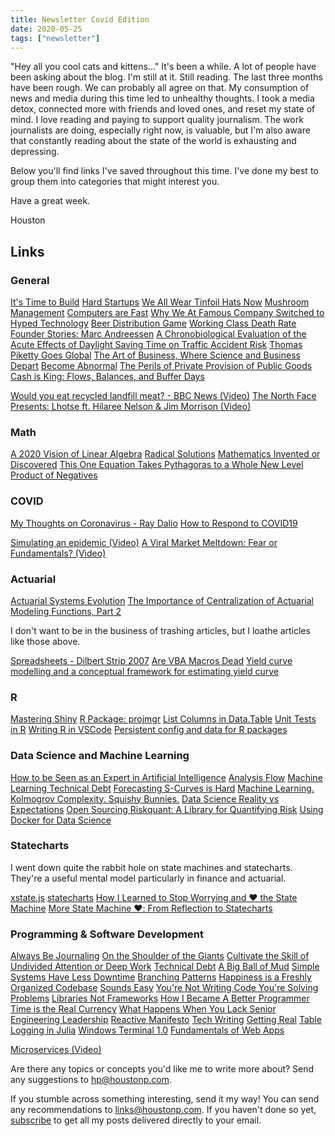 ```yaml
---
title: Newsletter Covid Edition
date: 2020-05-25
tags: ["newsletter"]
---
```


"Hey all you cool cats and kittens..." It's been a while. A lot of people have been asking about the blog. I'm still at it. Still reading. The last three months have been rough. We can probably all agree on that. My consumption of news and media during this time led to unhealthy thoughts. I took a media detox, connected more with friends and loved ones, and reset my state of mind. I love reading and paying to support quality journalism. The work journalists are doing, especially right now, is valuable, but I'm also aware that constantly reading about the state of the world is exhausting and depressing.

Below you'll find links I've saved throughout this time. I've done my best to group them into categories that might interest you.

Have a great week.

Houston

<!--more-->

## Links

### General

[It's Time to Build](https://a16z.com/2020/04/18/its-time-to-build/)
[Hard Startups](https://blog.samaltman.com/hard-startups)
[We All Wear Tinfoil Hats Now](https://www.thenewatlantis.com/publications/we-all-wear-tinfoil-hats-now)
[Mushroom Management](https://en.wikipedia.org/wiki/Mushroom_management)
[Computers are Fast](https://computers-are-fast.github.io/)
[Why We At Famous Company Switched to Hyped Technology](https://saagarjha.com/blog/2020/05/10/why-we-at-famous-company-switched-to-hyped-technology/)
[Beer Distribution Game](https://en.m.wikipedia.org/wiki/Beer_distribution_game)
[Working Class Death Rate](https://www.nytimes.com/interactive/2020/03/06/opinion/working-class-death-rate.html?referringSource=articleShare)
[Founder Stories: Marc Andreessen](https://www.startups.com/library/founder-stories/marc-andreessen)
[A Chronobiological Evaluation of the Acute Effects of Daylight Saving Time on Traffic Accident Risk](https://www.cell.com/current-biology/fulltext/S0960-9822(19)31678-1)
[Thomas Piketty Goes Global](https://www.newyorker.com/magazine/2020/03/09/thomas-piketty-goes-global)
[The Art of Business, Where Science and Business Depart](https://www.younglingfeynman.com/essays/artofbusiness)
[Become Abnormal](https://capitalandgrowth.org/answers/Article/3217401/Become-Abnormal)
[The Perils of Private Provision of Public Goods](https://papers.ssrn.com/sol3/papers.cfm?abstract_id=3531171)
[Cash is King: Flows, Balances, and Buffer Days](https://institute.jpmorganchase.com/institute/research/small-business/report-cash-flows-balances-and-buffer-days.htm)

[Would you eat recycled landfill meat? - BBC News (Video)](https://youtu.be/c7gDBVmgIRA)
[The North Face Presents: Lhotse ft. Hilaree Nelson & Jim Morrison (Video)](https://m.youtube.com/watch?v=wPXSFVruIHI&utm_source=share&utm_medium=ios_app&utm_name=iossmf)

### Math

[A 2020 Vision of Linear Algebra](https://ocw.mit.edu/resources/res-18-010-a-2020-vision-of-linear-algebra-spring-2020/index.htm)
[Radical Solutions](https://www.damninteresting.com/radical-solutions/)
[Mathematics Invented or Discovered](https://www.closertotruth.com/series/mathematics-invented-or-discovered)
[This One Equation Takes Pythagoras to a Whole New Level](https://medium.com/starts-with-a-bang/this-one-equation-10²-11²-12²-13²-14²-takes-pythagoras-to-a-whole-new-level-ff588f1d13b6)
[Product of Negatives](https://susam.in/blog/product-of-negatives/)

### COVID

[My Thoughts on Coronavirus - Ray Dalio](https://www.linkedin.com/pulse/my-thoughts-coronavirus-ray-dalio)
[How to Respond to COVID19](https://www.gatesnotes.com/Health/How-to-respond-to-COVID-19?WT.mc_id=20200228175011_COVID19_BG-TW&WT.tsrc=BGTW&linkId=83234892)

[Simulating an epidemic (Video)](https://m.youtube.com/watch?feature=youtu.be&v=gxAaO2rsdIs)
[A Viral Market Meltdown: Fear or Fundamentals? (Video)](https://www.youtube.com/watch?v=1vJdCpVxO7s&feature=share)

### Actuarial

[Actuarial Systems Evolution](https://theactuarymagazine.org/actuarial-systems-evolution/)
[The Importance of Centralization of Actuarial Modeling Functions, Part 2](http://digitaleditions.walsworthprintgroup.com/publication/?i=657359&article_id=3652590&view=articleBrowser&ver=html5)

I don't want to be in the business of trashing articles, but I loathe articles like those above.

[Spreadsheets - Dilbert Strip 2007](https://dilbert.com/strip/2007-08-08)
[Are VBA Macros Dead](https://www.thespreadsheetguru.com/blog/are-vba-macros-dead)
[Yield curve modelling and a conceptual framework for estimating yield curve](https://www.ecb.europa.eu/pub/pdf/scpsps/ecb.sps27.en.pdf)

### R

[Mastering Shiny](https://mastering-shiny.org/)
[R Package: projmgr](https://emilyriederer.netlify.app/post/projmgr/)
[List Columns in Data.Table](https://rstudio.com/resources/rstudioconf-2020/list-columns-in-data-table-reducing-the-cognitive-computational-burden-of-complex-data/)
[Unit Tests in R](http://www.win-vector.com/blog/2019/03/unit-tests-in-r/)
[Writing R in VSCode](https://renkun.me/2019/12/11/writing-r-in-vscode-a-fresh-start/)
[Persistent config and data for R packages](https://blog.r-hub.io/2020/03/12/user-preferences/)

### Data Science and Machine Learning

[How to be Seen as an Expert in Artificial Intelligence](https://thecooperreview.com/how-to-be-seen-as-an-expert-in-artificial-intelligence/)
[Analysis Flow](https://github.com/deanmarchiori/analysis-flow/blob/master/README.md)
[Machine Learning Technical Debt](https://matthewmcateer.me/blog/machine-learning-technical-debt/)
[Forecasting S-Curves is Hard](https://constancecrozier.com/2020/04/16/forecasting-s-curves-is-hard/)
[Machine Learning. Kolmogrov Complexity. Squishy Bunnies.](http://theorangeduck.com/page/machine-learning-kolmogorov-complexity-squishy-bunnies)
[Data Science Reality vs Expectations](https://dfrieds.com/articles/data-science-reality-vs-expectations.html)
[Open Sourcing Riskquant: A Library for Quantifying Risk](https://netflixtechblog.com/open-sourcing-riskquant-a-library-for-quantifying-risk-6720cc1e4968)
[Using Docker for Data Science](https://www.robertmylesmcdonnell.com/content/posts/docker/)

### Statecharts

I went down quite the rabbit hole on state machines and statecharts. They're a useful mental model particularly in finance and actuarial.

[xstate.js](https://xstate.js.org/docs/#/)
[statecharts](https://statecharts.github.io/)
[How I Learned to Stop Worrying and ❤️ the State Machine](http://raganwald.com/2018/02/23/forde.html)
[More State Machine ❤️: From Reflection to Statecharts](http://raganwald.com/2018/03/03/reflections.html)

### Programming & Software Development

[Always Be Journaling](https://letterstoanewdeveloper.com/2018/12/14/always-be-journaling/)
[On the Shoulder of the Giants](https://www.lpalmieri.com/posts/2020-03-08-on-the-shoulders-of-the-giants/)
[Cultivate the Skill of Undivided Attention or Deep Work](https://letterstoanewdeveloper.com/2019/12/19/cultivate-the-skill-of-undivided-attention-or-deep-work/)
[Technical Debt](https://archithector.com/technical-debt/)
[A Big Ball of Mud](http://www.laputan.org/mud/)
[Simple Systems Have Less Downtime](https://www.gkogan.co/blog/simple-systems/?r=0)
[Branching Patterns](https://martinfowler.com/articles/branching-patterns.html)
[Happiness is a Freshly Organized Codebase](https://slack.engineering/happiness-is-a-freshly-organized-codebase-7ffa6590a70d)
[Sounds Easy](https://danluu.com/sounds-easy/)
[You're Not Writing Code You're Solving Problems](https://lanraccoon.com/2020/youre-not-writing-code-youre-solving-problems/)
[Libraries Not Frameworks](https://www.brandonsmith.ninja/blog/libraries-not-frameworks)
[How I Became A Better Programmer](https://jlongster.com/How-I-Became-Better-Programmer)
[Time is the Real Currency](https://blog.theboringtech.io/2020/04/16/time_is_the_real_currency.html)
[What Happens When You Lack Senior Engineering Leadership](https://medium.com/swlh/what-happens-when-you-lack-senior-engineering-leadership-84ce189158b2?utm_source=share&utm_medium=ios_app&utm_name=iossmf)
[Reactive Manifesto](https://www.reactivemanifesto.org/)
[Tech Writing](https://developers.google.com/tech-writing)
[Getting Real](https://basecamp.com/gettingreal)
[Table Logging in Julia](https://opensourc.es/blog/table-logging)
[Windows Terminal 1.0](https://devblogs.microsoft.com/commandline/windows-terminal-1-0/)
[Fundamentals of Web Apps](https://fullstackopen.com/en/part0/fundamentals_of_web_apps)

[Microservices (Video)](https://youtu.be/y8OnoxKotPQ)

Are there any topics or concepts you'd like me to write more about? Send any suggestions to [hp@houstonp.com](mailto:hp@houstonp.com).

If you stumble across something interesting, send it my way! You can send any recommendations to [links@houstonp.com](mailto:links@houstonp.com). If you haven't done so yet, [subscribe](https://blog.houstonp.com/subscribe) to get all my posts delivered directly to your email.
